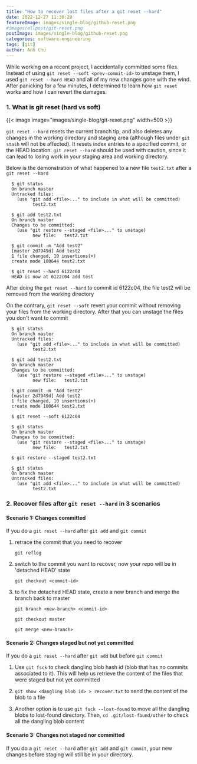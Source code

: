 ```yaml
---
title: "How to recover lost files after a git reset --hard"
date: 2022-12-27 11:30:20
featureImage: images/single-blog/github-reset.png
#images/allpost/git-reset.png
postImage: images/single-blog/github-reset.png
categories: software-engineering
tags: [git]
author: Anh Chu
---
```


While working on a recent project, I accidentally committed some files. Instead of using `git reset --soft <prev-commit-id>` to unstage them, I used `git reset --hard HEAD` and all of my new changes gone with the wind. After panicking for a few minutes, I determined to learn how `git reset` works and how I can revert the damages. 


### 1. What is git reset (hard vs soft)

{{< image image="images/single-blog/git-reset.png" width=500 >}}

`git reset --hard` resets the current branch tip, and also deletes any changes in the working directory and staging area (although files under `git stash` will not be affected). It resets index entries to a specified commit, or the HEAD location. `git reset --hard` should be used with caution, since it can lead to losing work in your staging area and working directory.

Below is the demonstration of what happened to a new file `test2.txt` after a `git reset --hard`

```shell
  $ git status
  On branch master
  Untracked files:
    (use "git add <file>..." to include in what will be committed)
          test2.txt

  $ git add test2.txt
  On branch master
  Changes to be committed:
    (use "git restore --staged <file>..." to unstage)
          new file:   test2.txt

  $ git commit -m "Add test2"
  [master 2d7949d] Add test2
  1 file changed, 10 insertions(+)
  create mode 100644 test2.txt

  $ git reset --hard 6122c04
  HEAD is now at 6122c04 add test
```

After doing the `get reset --hard` to commit id 6122c04, the file test2 will be removed from the working directory

On the contrary, `git reset --soft` revert your commit without removing your files from the working directory. After that you can unstage the files you don't want to commit

```shell
  $ git status
  On branch master
  Untracked files:
    (use "git add <file>..." to include in what will be committed)
          test2.txt

  $ git add test2.txt
  On branch master
  Changes to be committed:
    (use "git restore --staged <file>..." to unstage)
          new file:   test2.txt

  $ git commit -m "Add test2"
  [master 2d7949d] Add test2
  1 file changed, 10 insertions(+)
  create mode 100644 test2.txt

  $ git reset --soft 6122c04

  $ git status
  On branch master
  Changes to be committed:
    (use "git restore --staged <file>..." to unstage)
          new file:   test2.txt

  $ git restore --staged test2.txt 

  $ git status
  On branch master
  Untracked files:
    (use "git add <file>..." to include in what will be committed)
          test2.txt

```


### 2. Recover files after `git reset --hard` in 3 scenarios

#### Scenario 1: Changes committed

If you do a `git reset --hard` after `git add` and `git commit`

1. retrace the commit that you need to recover
    
    `git reflog`

2. switch to the commit you want to recover, now your repo will be in 'detached HEAD' state
    
    `git checkout <commit-id>`

3. to fix the detached HEAD state, create a new branch and merge the branch back to master

    `git branch <new-branch> <commit-id>`

    `git checkout master`

    `git merge <new-branch>`

#### Scenario 2: Changes staged but not yet committed

If you do a `git reset --hard` after `git add` but before `git commit`

1. Use `git fsck` to check dangling blob hash id (blob that has no commits associated to it). This will help us retrieve the content of the files that were staged but not yet committed

2. `git show <dangling blob id> > recover.txt` to send the content of the blob to a file

3. Another option is to use `git fsck --lost-found` to move all the dangling blobs to lost-found directory. Then, `cd .git/lost-found/other` to check all the dangling blob content

#### Scenario 3: Changes not staged nor committed

If you do a `git reset --hard` after `git add` and `git commit`, your new changes before staging will still be in your directory. 




